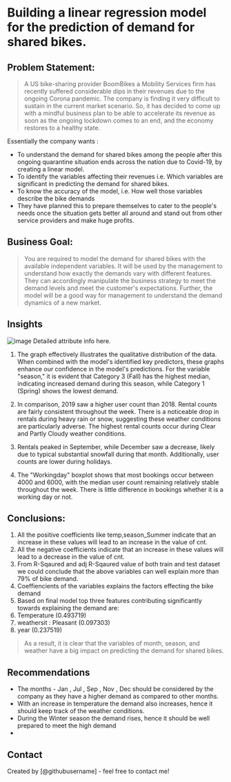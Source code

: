 # Building a linear regression model for the prediction of demand for shared bikes.
## Problem Statement:
> A US bike-sharing provider BoomBikes a Mobility Services firm has recently suffered considerable dips in their revenues due to the ongoing Corona pandemic. The company is finding it very difficult to sustain in the current market scenario. So, it has decided to come up with a mindful business plan to be able to accelerate its revenue as soon as the ongoing lockdown comes to an end, and the economy restores to a healthy state.

Essentially the company wants :

* To understand the demand for shared bikes among the people after this ongoing quarantine situation ends across the nation due to Covid-19, by creating a linear model.
* To identify the variables affecting their revenues i.e. Which variables are significant in predicting the demand for shared bikes.
* To know the accuracy of the model, i.e. How well those variables describe the bike demands
* They have planned this to prepare themselves to cater to the people's needs once the situation gets better all around and stand out from other service providers and make huge profits.


## Business Goal:
> You are required to model the demand for shared bikes with the available independent variables. It will be used by the management to understand how exactly the demands vary with different features. They can accordingly manipulate the business strategy to meet the demand levels and meet the customer's expectations. Further, the model will be a good way for management to understand the demand dynamics of a new market.

## Insights
![image](https://github.com/user-attachments/assets/c7e53c76-60f6-4f09-9882-d9e46a24912e)
Detailed attribute info here.
1. The graph effectively illustrates the qualitative distribution of the data. When combined with the model's identified key predictors, these graphs enhance our confidence in the model's predictions. For the variable "season," it is evident that Category 3 (Fall) has the highest median, indicating increased demand during this season, while Category 1 (Spring) shows the lowest demand.

2. In comparison, 2019 saw a higher user count than 2018. Rental counts are fairly consistent throughout the week. There is a noticeable drop in rentals during heavy rain or snow, suggesting these weather conditions are particularly adverse. The highest rental counts occur during Clear and Partly Cloudy weather conditions.

3. Rentals peaked in September, while December saw a decrease, likely due to typical substantial snowfall during that month. Additionally, user counts are lower during holidays.

4. The "Workingday" boxplot shows that most bookings occur between 4000 and 6000, with the median user count remaining relatively stable throughout the week. There is little difference in bookings whether it is a working day or not.

## Conclusions:
1. All the positive coefficients like temp,season_Summer indicate that an increase in these values will lead to an increase in the value of cnt.
2. All the negative coefficients indicate that an increase in these values will lead to a decrease in the value of cnt.
3. From R-Sqaured and adj R-Sqaured value of both train and test dataset we could conclude that the above variables can well explain more than 79% of bike demand.
4. Coeffiencients of the variables explains the factors effecting the bike demand
5. Based on final model top three features contributing significantly towards explaining the demand are:
6. Temperature (0.493719)
7. weathersit : Pleasant (0.097303)
8. year (0.237519)

> As a result, it is clear that the variables of month, season, and weather have a big impact on predicting the demand for shared bikes.

## Recommendations
* The months - Jan , Jul , Sep , Nov , Dec should be considered by the company as they have a higher demand as compared to other months.
* With an increase in temperature the demand also increases, hence it should keep track of the weather conditions.
* During the Winter season the demand rises, hence it should be well prepared to meet the high demand
* 
## Contact
Created by [@githubusername] - feel free to contact me!
